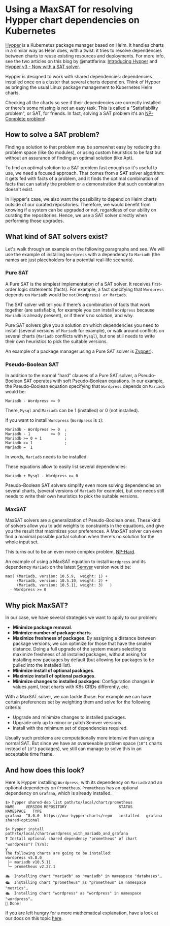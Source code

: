 # Using a MaxSAT for resolving Hypper chart dependencies on Kubernetes

[Hypper](http://hypper.io) is a Kubernetes package manager based on Helm. It
handles charts in a similar way as Helm does, with a twist: it tries to resolve
dependencies between charts to reuse existing resources and deployments.
For more info, see the two articles on this blog by @mattfarina: [Introducing
Hypper](https://community.suse.com/posts/15893197) and
[Hypper v3 - Now with a SAT solver](https://community.suse.com/posts/14072167).

Hypper is designed to work with shared dependencies: dependencies installed once
on a cluster that several charts depend on. Think of Hypper as bringing the
usual Linux package management to Kubernetes Helm charts.

Checking all the charts so see if their dependencies are correctly installed or
there's some missing is not an easy task. This is called a "Satisfiability
problem", or SAT, for friends. In fact, solving a SAT problem it's an [NP-Complete
problem](https://en.wikipedia.org/wiki/Boolean_satisfiability_problem#Unrestricted_satisfiability_(SAT))!.

## How to solve a SAT problem?

Finding a solution to that problem may be somewhat easy by reducing the problem
space (like Go modules), or using custom heuristics to be fast but without an
assurance of finding an optimal solution (like Apt).

To find an optimal solution to a SAT problem fast enough so it's useful to use,
we need a focused approach. That comes from a SAT solver algorithm: it gets fed
with facts of a problem, and it finds the optimal combination of facts that can
satisfy the problem or a demonstration that such combination doesn't exist.

In Hypper's case, we also want the possibility to depend on Helm charts outside
of our curated repositories. Therefore, we would benefit from knowing if a
system can be upgraded or not, regardless of our ability on curating the
repositories. Hence, we use a SAT solver directly when performing those
upgrades.

## What kind of SAT solvers exist?

Let's walk through an example on the following paragraphs and see. We will use
the example of installing `Wordpress` with a dependency to `Mariadb` (the names
are just placeholders for a potential real-life scenario).

### Pure SAT

A Pure SAT is the simplest implementation of a SAT solver. It receives
first-order logic statements (facts). For example, a fact specifying that
`Wordpress` depends on `Mariadb` would be `not(Wordpress) or Mariadb`.

The SAT solver will tell you if there's a combination of facts that work together
(are satisfiable, for example you can install `Wordpress` because `Mariadb` is
already present), or if there's no solution, and why.

Pure SAT solvers give you a solution on which dependencies you need to install
(several versions of `Mariadb` for example), or walk around conflicts on several
charts (`Mariadb` conflicts with `Mysql`), but one still needs to write their
own heuristics to pick the suitable versions.

An example of a package manager using a Pure SAT solver is
[Zypper](https://en.opensuse.org/Portal:Zypper)).

### Pseudo-Boolean SAT

In addition to the normal "hard" clauses of a Pure SAT solver, a Pseudo-Boolean
SAT operates with soft Pseudo-Boolean equations. In our example,  the
Pseudo-Boolean equation specifying that `Wordpress` depends on `Mariadb` would
be:

```
Mariadb - Wordpress >= 0
```

There, `Mysql` and `Mariadb` can be 1 (installed) or 0 (not installed).

If you want to install `Wordpress` (`Wordpress` is `1`):
```
Mariadb - Wordpress >= 0  ; 
Mariadb - 1         >= 0  ; 
Mariadb >= 0 + 1          ;
Mariadb >= 1              ;
Mariadb =  1
```
In words, `Mariadb` needs to be installed.

These equations allow to easily list several dependencies:
```
Mariadb + Mysql - Wordpress >= 0
```

Pseudo-Boolean SAT solvers simplify even more solving dependencies on several
charts, (several versions of `Mariadb` for example), but one needs still needs
to write their own heuristics to pick the suitable versions.

### MaxSAT

MaxSAT solvers are a generalization of Pseudo-Boolean ones. These kind of
solvers allow you to add weights to constraints in the equations, and give you
the result that maximizes your preferences. A MaxSAT solver can even find a
maximal possible partial solution when there's no solution for the whole input
set.

This turns out to be an even more complex problem,
[NP-Hard](https://en.wikipedia.org/wiki/Maximum_satisfiability_problem).

An example of using a MaxSAT equation to install `Wordpress` and its dependency
`Mariadb` on the latest [Semver](https://semver.org/) version would be:

```
max( (Mariadb, version: 10.5.9,  weight: 1) + 
     (Mariadb, version: 10.5.10, weight: 2) + 
     (Mariadb, version: 10.5.11, weight: 3)   )
  - Wordpress >= 0
```

## Why pick MaxSAT?

In our case, we have several strategies we want to apply to our problem:
- **Minimize package removal**.
- **Minimize number of package charts**.
- **Maximize freshness of packages**. By assigning a distance between package
  versions, we can optimize for those that have the smaller distance. Doing a
  full upgrade of the system means selecting to maximize freshness of all
  installed packages, without asking for installing new packages by default (but
  allowing for packages to be pulled into the installed list).
- **Minimize install of optional packages**.
- **Maximize install of optional packages**.
- **Minimize changes to installed packages**: Configuration changes in
  values.yaml, treat charts with K8s CRDs differently, etc.
  
With a MaxSAT solver, we can tackle those. For example we can have certain
preferences set by weighting them and solve for the following criteria:
- Upgrade and minimize changes to installed packages.
- Upgrade only up to minor or patch Semver versions.
- Install with the minimum set of dependencies required.

Usually such problems are computationally more intensive than using a normal
SAT. But since we have an overseeable problem space (`10^1` charts instead of
`10^3` packages), we still can manage to solve this in an acceptable time frame. 

## And how does this look?

Here is Hypper installing `Wordpress`, with its dependency on `Mariadb` and an
optional dependency on `Prometheus`.  `Prometheus` has an optional dependency on
`Grafana`, which is already installed.

``` console
$> hypper shared-dep list path/to/local/chart/prometheus
NAME     VERSION REPOSITORY                       STATUS      NAMESPACE   TYPE
grafana  ^8.0.0  https://our-hypper-charts/repo   installed   grafana     shared-optional

$> hypper install path/to/local/chart/wordpress_with_mariadb_and_grafana
❓ Install optional shared dependency "prometheus" of chart "wordpress"? [Y/n]:
y
The following charts are going to be installed:
wordpress v5.8.0
 ├─ mariadb v10.5.11
 └─ prometheus v2.27.1

🛳  Installing chart "mariadb" as "mariadb" in namespace "databases"…
🛳  Installing chart "prometheus" as "prometheus" in namespace "metrics"…
🛳  Installing chart "wordpress" as "wordpress" in namespace "wordpress"…
👏 Done!
```

If you are left hungry for a more mathematical explanation, have a look at our
docs on this topic
[here](https://github.com/rancher-sandbox/hypper/blob/main/docs/design/sat-solver.md).
